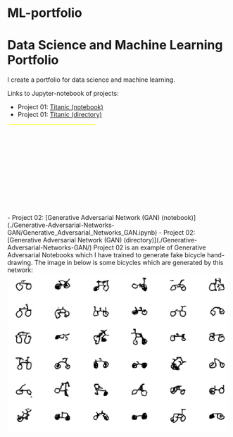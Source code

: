 # ML-portfolio
# Data Science and Machine Learning Portfolio

I create a portfolio for data science and machine learning.

Links to Jupyter-notebook of projects:
- Project 01: [Titanic (notebook)](./Project-01-Titanic/Titanic.ipynb)
- Project 01: [Titanic (directory)](./Project-01-Titanic/)
<svg height="200" width="500">
  <line x1="0" y1="0" x2="200" y2="0" style="stroke:rgb(255,255,0);stroke-width:2" />
</svg>
- Project 02: [Generative Adversarial Network (GAN) (notebook)](./Generative-Adversarial-Networks-GAN/Generative_Adversarial_Networks_GAN.ipynb)
- Project 02: [Generative Adversarial Network (GAN) (directory)](./Generative-Adversarial-Networks-GAN/)
Project 02 is an example of Generative Adversarial Notebooks which I have trained to generate fake bicycle hand-drawing. The image in below is some bicycles which are generated by this network:
<img alt="bicycles images is missing ..." src="https://github.com/javadebadi/ML-portfolio/blob/master/Project-02-Generative-Adversarial-Networks-GAN/GAN-generated-bicycles.png" width = "500">
